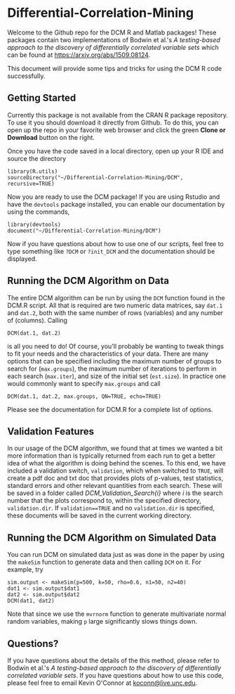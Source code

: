 # Differential-Correlation-Mining
Welcome to the Github repo for the DCM R and Matlab packages! These packages contain two implementations of Bodwin et al.'s *A testing-based approach to the discovery of differentially correlated variable sets* which can be found at https://arxiv.org/abs/1509.08124.

This document will provide some tips and tricks for using the DCM R code successfully.

## Getting Started
Currently this package is not available from the CRAN R package repository. To use it you should download it directly from Github. To do this, you can open up the repo in your favorite web browser and click the green **Clone or Download** button on the right.

Once you have the code saved in a local directory, open up your R IDE and source the directory
```
library(R.utils)
sourceDirectory("~/Differential-Correlation-Mining/DCM", recursive=TRUE)
```
Now you are ready to use the DCM package! If you are using Rstudio and have the `devtools` package installed, you can enable our documentation by using the commands,
```
library(devtools)
document("~/Differential-Correlation-Mining/DCM")
```
Now if you have questions about how to use one of our scripts, feel free to type something like `?DCM` or `?init_DCM` and the documentation should be displayed.

## Running the DCM Algorithm on Data
The entire DCM algorithm can be run by using the `DCM` function found in the DCM.R script. All that is required are two numeric data matrices, say `dat.1` and `dat.2`, both with the same number of rows (variables) and any number of (columns). Calling 
```
DCM(dat.1, dat.2)
```
is all you need to do! Of course, you'll probably be wanting to tweak things to fit your needs and the characteristics of your data. There are many options that can be specified including the maximum number of groups to search for (`max.groups`), the maximum number of iterations to perform in each search (`max.iter`), and size of the initial set (`est.size`). In practice one would commonly want to specify `max.groups` and call 
```
DCM(dat.1, dat.2, max.groups, QN=TRUE, echo=TRUE)
```
Please see the documentation for DCM.R for a complete list of options.

## Validation Features
In our usage of the DCM algorithm, we found that at times we wanted a bit more information than is typically returned from each run to get a better idea of what the algorithm is doing behind the scenes. To this end, we have included a validation switch, `validation`, which when switched to `TRUE`, will create a pdf doc and txt doc that provides plots of p-values, test statistics, standard errors and other relevant quantities from each search. These will be saved in a folder called *DCM_Validation_Search{i}* where *i* is the search number that the plots correspond to, within the specified directory, `validation.dir`. If `validation==TRUE` and no `validation.dir` is specified, these documents will be saved in the current working directory.

## Running the DCM Algorithm on Simulated Data
You can run DCM on simulated data just as was done in the paper by using the `makeSim` function to generate data and then calling `DCM` on it. For example, try
```
sim.output <- makeSim(p=500, k=50, rho=0.6, n1=50, n2=40)
dat1 <- sim.output$dat1
dat2 <- sim.output$dat2
DCM(dat1, dat2)
```
Note that since we use the `mvrnorm` function to generate multivariate normal random variables, making `p` large significantly slows things down.

## Questions?
If you have questions about the details of the this method, please refer to Bodwin et al.'s *A testing-based approach to the discovery of differentially correlated variable sets*. If you have questions about how to use this code, please feel free to email Kevin O'Connor at koconn@live.unc.edu.
